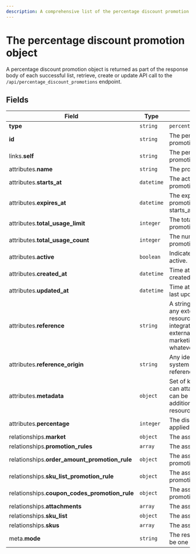 ```yaml
---
description: A comprehensive list of the percentage discount promotion resource's attributes and relationships.
---
```


# The percentage discount promotion object

A percentage discount promotion object is returned as part of the response body of each successful list, retrieve, create or update API call to the `/api/percentage_discount_promotions` endpoint.

## Fields

| Field          | Type     | Description                                  |
| -------------- | -------- | -------------------------------------------- |
| **type**       | `string` | `percentage_discount_promotions`                        |
| **id**         | `string` | The percentage discount promotion unique identifier  |
| links.**self** | `string` | The percentage discount promotion endpoint URL       |
| attributes.**name** | `string` | The promotion's internal name. |
| attributes.**starts_at** | `datetime` | The activation date/time of this promotion. |
| attributes.**expires_at** | `datetime` | The expiration date/time of this promotion (must be after starts_at). |
| attributes.**total_usage_limit** | `integer` | The total number of times this promotion can be applied. |
| attributes.**total_usage_count** | `integer` | The number of times this promotion has been applied. |
| attributes.**active** | `boolean` | Indicates if the promotion is active. |
| attributes.**created_at** | `datetime` | Time at which the resource was created. |
| attributes.**updated_at** | `datetime` | Time at which the resource was last updated. |
| attributes.**reference** | `string` | A string that you can use to add any external identifier to the resource. This can be useful for integrating the resource to an external system, like an ERP, a marketing tool, a CRM, or whatever. |
| attributes.**reference_origin** | `string` | Any identifier of the third party system that defines the reference code |
| attributes.**metadata** | `object` | Set of key-value pairs that you can attach to the resource. This can be useful for storing additional information about the resource in a structured format. |
| attributes.**percentage** | `integer` | The discount percentage to be applied. |
| relationships.**market** | `object` | The associated market. |
| relationships.**promotion_rules** | `array` | The associated promotion rules. |
| relationships.**order_amount_promotion_rule** | `object` | The associated order amount promotion rule. |
| relationships.**sku_list_promotion_rule** | `object` | The associated sku list promotion rule. |
| relationships.**coupon_codes_promotion_rule** | `object` | The associated coupon codes promotion rule. |
| relationships.**attachments** | `array` | The associated attachments. |
| relationships.**sku_list** | `object` | The associated sku list. |
| relationships.**skus** | `array` | The associated skus. |
| meta.**mode** | `string` | The resource environment \(can be one of `test` or `live`\) |


